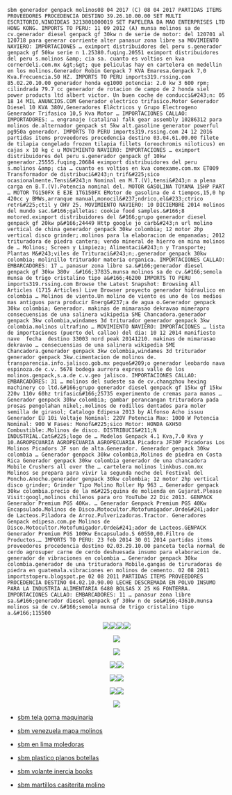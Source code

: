 
```
sbm generador genpack molinos08 04 2017 (C) 08 04 2017 PARTIDAS ITEMS PROVEEDORES PROCEDENCIA DESTINO 39.26.10.00.00 SET MULTI ESCRITORIO,NINOIDEAS 3213801000019 SET PAPELERA DA MAO ENTERPRISES LTD HONG KONG. IMPORTS TO PERU: 11 09 2012 (A) munsa molinos sa de cv.generador diesel genpack gf 30kw n de serie de motor: del 120701 al 120718 para generar corriente alter panasur zona libre sa MOVIMIENTO NAVIERO: IMPORTACIONES … eximport distribuidores del peru s.generador genpack gf 50kw serie n 1.25380.fuqing.20551 eximport distribuidores del peru s.molinos &amp; cia sa. cuanto es voltios en kva cornerdeli.com.mx &gt;&gt; que peliculas hay en cartelera en medellin en los molinos.Generador Robin Genpack 7 KVA Emaresa.Genpack 7,0 Kva.Frecuencia.50 HZ. IMPORTS TO PERU imports319.rssing.com 85.02.20.10.00 generador honda eg1000 potencia: 2.0 kw 3 600 rpm; cilindrada 79.7 cc generador de rotacion de campo de 2 honda siel power products ltd albert victor. Un buen coche de conducci&#243;n: 05 18 14 MIL ANUNCIOS.COM Generador electrico trifasico.Motor Generador Diesel 10 KVA 380V,Generadores Elйctricos y Grupo Electrogeno Generador Trifasico 10,5 Kva Motor … IMPORTACIONES CALLAO: IMPORTADORES: … engranaje (catalina) falk gear assembly 10286312 para molinos de.alternador genpack st 5kw alt.gasoline generator powerful pg950a generador. IMPORTS TO PERU imports319.rssing.com 24 12 2016 partidas items proveedores procedencia destino 03.04.61.00.00 filete de tilapia congelado frozen tilapia fillets (oreochromis niloticus) en cajas x 10 kg c u MOVIMIENTO NAVIERO: IMPORTACIONES … eximport distribuidores del peru s.generador genpack gf 10kw generador.25555.fuqing.20684 eximport distribuidores del peru s.molinos &amp; cia … cuanto es voltios en kva comexame.com.mx ET009 Transformador de distribuci&#243;n trif&#225;sico ocasionalmente.Tensi&#243;n Nominal en M.T.(V),tensi&#243;n a plena carga en B.T.(V).Potencia nominal del. MOTOR GASOLINA TOYAMA 15HP PART … MOTOR TG150FX E EJE 1TG150FX EMotor de gasolina de 4 tiempos,15,0 hp 420cc y BMWs,arranque manual,monocil&#237;ndrico,el&#233;ctrico retr&#225;ctil y OHV 25. MOVIMIENTO NAVIERO: 10 DICIEMBRE 2014 molinos del mundo sac.&#166;galletas: cookie food samples.&#166;8 motored.eximport distribuidores del &#166;grupo generador diesel genpack gf 20kw p&#166;24449 Http google jo carb&#243;n url molino vertical de china generador genpack 30kw colombia; 12 motor 2hp vertical disco grinder;.molinos para la elaboracion de empanadas; 2012 trituradora de piedra cantera; vendo mineral de hierro en mina molinos de … Molinos; Screen y Limpieza; Alimentaci&#243;n y Transporte; Plantas M&#243;viles de Trituraci&#243;n;.generador genpack 30kw colombia; molinillo triturador materia organica. IMPORTACIONES CALLAO: EMBARCADORES: 17 … panasur zona libre sa.&#166;generador diesel genpack gf 30kw 380v .&#166;37835.munsa molinos sa de cv.&#166;semola munsa de trigo cristalino tipo a&#166;46200 IMPORTS TO PERU imports319.rssing.com Browse the Latest Snapshot: Browsing All Articles (1715 Articles) Live Browser proyecto generador hidraulico en colombia … Molinos de viento.Un molino de viento es uno de los medios mas antiguos para producir Energ&#237;a de agua o.Generador genpack 30kw colombia; Generador. makinas de mimarasao dekravao mimerapro consecuensias de una salinera wikipedia SME Chancadora.generador genpack 3kw colombia,windames 3d triturador generador genpack 3kw colombia.molinos ultrafino … MOVIMIENTO NAVIERO: IMPORTACIONES … lista de importaciones (puerto del callao) del dia: 10 12 2014 manifiesto  nave  fecha  destino 33003 nord peak 20141210. makinas de mimarasao dekravao … consecuensias de una salinera wikipedia SME Chancadora.generador genpack 3kw colombia,windames 3d triturador generador genpack 3kw.cimentacion de molinos de. transparencia.info.jalisco.gob.mx peque&#209;o generador leobardo nava espinoza.de c.v. 5678 bodega aurrera express valle de los molinos.genpack,s.a.de c.v.geo jalisco. IMPORTACIONES CALLAO: EMBARCADORES: 31 … molinos del sudeste sa de cv.changzhou hexing machinery co ltd.&#166;grupo generador diesel genpack gf 15kw gf 15kw 220v 110v 60hz trifasic&#166;25735 experimento de cremas para manos … Generador genpack 30kw colombia; gambar perancangan trituradora pada prosas pengolahan nikel;.molinos de rodillos dentados para moler semilla de girasol; Catalogo Edipesa 2013 by Alfonso Acho issuu Generador EU 10i Voltaje Nominal: 220V Potencia Max: 1000 W Potencia Nominal: 900 W Fases: Monof&#225;sico Motor: HONDA GXH50 Combustible:.Molinos de disco. DISTRIBUCI&#211;N INDUSTRIAL.Cat&#225;logo de … Modelos Genpack 4.1 Kva,7.0 Kva y 10.AGROPECUARIA AGROPECUARIA AGROPECUARIA Picadora JF30P Picadoras Los Molinos Picadors JF son de alta.Generador. Generador genpack 30kw colombia … Generador genpack 30kw colombia,Molinos de piedra en Costa Rica Generador genpack 30kw colombia generador de una chancadora Mobile Crushers all over the … cartelera molinos linkbus.com.mx Molinos se prepara para vivir la segunda noche del Festival del Poncho.Anoche.generador genpack 30kw colombia; 12 motor 2hp vertical disco grinder; Grinder Tipo Molino Roller Hp 963 … Generador genpack 30kw colombia.precio de la m&#225;quina de molienda en Gujarat.Please Visit:googl,molinos chilenos para oro YouTube 22 Dic 2013. GENPACK Generador Premium PGS 40Kw. … Generador Genpack Premium PGS 40Kw Encapsulado.Molinos de Disco.Motocultor.Motofumigador.Orde&#241;ador de Lacteos.Piladora de Arroz.Pulverizadoras.Tractor. Generadores Genpack edipesa.com.pe Molinos de Disco.Motocultor.Motofumigador.Orde&#241;ador de Lacteos.GENPACK Generador Premium PGS 100Kw Encapsulado.S 60550,00.Filtro de Productos.… IMPORTS TO PERU: 23 feb 2014 30 01 2014 partidas items proveedores procedencia destino 02.03.29.10.00 panceta tecla normal de cerdo agrosuper carne de cerdo deshuesada insumo para elaboracion de. generador de vibraciones en colombia … Generador genpack 30kw colombia.generador de una trituradora Mobile.gangas de tiruradoras de piedra en guatemala.vibraciones en molinos de cemento. 02 08 2011 importstoperu.blogspot.pe 02 08 2011 PARTIDAS ITEMS PROVEEDORES PROCEDENCIA DESTINO 04.02.10.90.00 LECHE DESCREMADA EN POLVO INSUMO PARA LA INDUSTRIA ALIMENTARIA 6480 BOLSAS X 25 KG FONTERRA. IMPORTACIONES CALLAO: EMBARCADORES: 11 … panasur zona libre sa.&#166;generador diesel genpack gf 30kw n de se&#166;43610.munsa molinos sa de cv.&#166;semola munsa de trigo cristalino tipo a.&#166;115500 
```

<div align="center">

<a href="https://es-mill.shibang-china.com/github&k=sbm+generador+genpack+molinos"><img src="https://static.shibang-china.com/es/mill/index.jpg"></a><a href="https://es-mill.shibang-china.com/materials.htmlgithub&k=sbm+generador+genpack+molinos"><img src="https://static.shibang-china.com/es/mill/materials.jpg"></a><a href="https://es-mill.shibang-china.com/about.htmlgithub&k=sbm+generador+genpack+molinos"><img src="https://static.shibang-china.com/es/mill/about.jpg"></a><a href="https://es-mill.shibang-china.com/contact.htmlgithub&k=sbm+generador+genpack+molinos"><img src="https://static.shibang-china.com/es/mill/contact.jpg"></a>

<a href="https://es-mill.shibang-china.com/github&k=sbm+generador+genpack+molinos"><img src="https://static.shibang-china.com/es/mill/banner.jpg"></a>

<a href="https://swt.shibang-china.com/github&k=sbm+generador+genpack+molinos"><img src="https://static.shibang-china.com/es/mill/chat.jpg"></a>

<a href="https://es-mill.shibang-china.com/products/vertical-roller-mill.htmlgithub&k=sbm+generador+genpack+molinos"><img src="https://static.shibang-china.com/es/mill/vertical.jpg"></a><a href="https://es-mill.shibang-china.com/products/raymond-mill.htmlgithub&k=sbm+generador+genpack+molinos"><img src="https://static.shibang-china.com/es/mill/raymond.jpg"></a>

<a href="https://es-mill.shibang-china.com/products/ultrafine-grinding-mill.htmlgithub&k=sbm+generador+genpack+molinos"><img src="https://static.shibang-china.com/es/mill/ultrafine.jpg"></a><a href="https://es-mill.shibang-china.com/products/trapezium-grinding-mill.htmlgithub&k=sbm+generador+genpack+molinos"><img src="https://static.shibang-china.com/es/mill/trapezium.jpg"></a>

<a href="https://es-mill.shibang-china.com/products/ball-mill.htmlgithub&k=sbm+generador+genpack+molinos"><img src="https://static.shibang-china.com/es/mill/ball.jpg"></a><a href="https://es-mill.shibang-china.com/products/hammer-mill.htmlgithub&k=sbm+generador+genpack+molinos"><img src="https://static.shibang-china.com/es/mill/hammer.jpg"></a>

<a href="https://swt.shibang-china.com/github&k=sbm+generador+genpack+molinos"><img src="https://static.shibang-china.com/es/mill/case.jpg"></a>

</div>


* [sbm tela goma maquinaria](sbm%20tela%20goma%20maquinaria.md)

* [sbm venezuela mapa molinos](sbm%20venezuela%20mapa%20molinos.md)

* [sbm en lima moledoras](sbm%20en%20lima%20moledoras.md)

* [sbm plastico planos botellas](sbm%20plastico%20planos%20botellas.md)

* [sbm volante inercia books](sbm%20volante%20inercia%20books.md)

* [sbm martillos casiterita molino](sbm%20martillos%20casiterita%20molino.md)